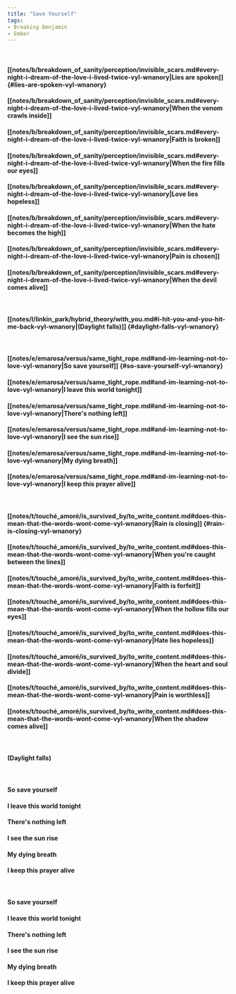```yaml
---
title: "Save Yourself"
tags:
- Breaking Benjamin
- Ember
---
```

&nbsp;
#### [[notes/b/breakdown_of_sanity/perception/invisible_scars.md#every-night-i-dream-of-the-love-i-lived-twice-vyl-wnanory|Lies are spoken]] {#lies-are-spoken-vyl-wnanory}
#### [[notes/b/breakdown_of_sanity/perception/invisible_scars.md#every-night-i-dream-of-the-love-i-lived-twice-vyl-wnanory|When the venom crawls inside]]
#### [[notes/b/breakdown_of_sanity/perception/invisible_scars.md#every-night-i-dream-of-the-love-i-lived-twice-vyl-wnanory|Faith is broken]]
#### [[notes/b/breakdown_of_sanity/perception/invisible_scars.md#every-night-i-dream-of-the-love-i-lived-twice-vyl-wnanory|When the fire fills our eyes]]
#### [[notes/b/breakdown_of_sanity/perception/invisible_scars.md#every-night-i-dream-of-the-love-i-lived-twice-vyl-wnanory|Love lies hopeless]]
#### [[notes/b/breakdown_of_sanity/perception/invisible_scars.md#every-night-i-dream-of-the-love-i-lived-twice-vyl-wnanory|When the hate becomes the high]]
#### [[notes/b/breakdown_of_sanity/perception/invisible_scars.md#every-night-i-dream-of-the-love-i-lived-twice-vyl-wnanory|Pain is chosen]]
#### [[notes/b/breakdown_of_sanity/perception/invisible_scars.md#every-night-i-dream-of-the-love-i-lived-twice-vyl-wnanory|When the devil comes alive]]
&nbsp;
#### [[notes/l/linkin_park/hybrid_theory/with_you.md#i-hit-you-and-you-hit-me-back-vyl-wnanory|(Daylight falls)]] {#daylight-falls-vyl-wnanory}
&nbsp;
#### [[notes/e/emarosa/versus/same_tight_rope.md#and-im-learning-not-to-love-vyl-wnanory|So save yourself]] {#so-save-yourself-vyl-wnanory}
#### [[notes/e/emarosa/versus/same_tight_rope.md#and-im-learning-not-to-love-vyl-wnanory|I leave this world tonight]]
#### [[notes/e/emarosa/versus/same_tight_rope.md#and-im-learning-not-to-love-vyl-wnanory|There's nothing left]]
#### [[notes/e/emarosa/versus/same_tight_rope.md#and-im-learning-not-to-love-vyl-wnanory|I see the sun rise]]
#### [[notes/e/emarosa/versus/same_tight_rope.md#and-im-learning-not-to-love-vyl-wnanory|My dying breath]]
#### [[notes/e/emarosa/versus/same_tight_rope.md#and-im-learning-not-to-love-vyl-wnanory|I keep this prayer alive]]
&nbsp;
#### [[notes/t/touché_amoré/is_survived_by/to_write_content.md#does-this-mean-that-the-words-wont-come-vyl-wnanory|Rain is closing]] {#rain-is-closing-vyl-wnanory}
#### [[notes/t/touché_amoré/is_survived_by/to_write_content.md#does-this-mean-that-the-words-wont-come-vyl-wnanory|When you're caught between the lines]]
#### [[notes/t/touché_amoré/is_survived_by/to_write_content.md#does-this-mean-that-the-words-wont-come-vyl-wnanory|Faith is forfeit]]
#### [[notes/t/touché_amoré/is_survived_by/to_write_content.md#does-this-mean-that-the-words-wont-come-vyl-wnanory|When the hollow fills our eyes]]
#### [[notes/t/touché_amoré/is_survived_by/to_write_content.md#does-this-mean-that-the-words-wont-come-vyl-wnanory|Hate lies hopeless]]
#### [[notes/t/touché_amoré/is_survived_by/to_write_content.md#does-this-mean-that-the-words-wont-come-vyl-wnanory|When the heart and soul divide]]
#### [[notes/t/touché_amoré/is_survived_by/to_write_content.md#does-this-mean-that-the-words-wont-come-vyl-wnanory|Pain is worthless]]
#### [[notes/t/touché_amoré/is_survived_by/to_write_content.md#does-this-mean-that-the-words-wont-come-vyl-wnanory|When the shadow comes alive]]
&nbsp;
#### (Daylight falls)
&nbsp;
#### So save yourself
#### I leave this world tonight
#### There's nothing left
#### I see the sun rise
#### My dying breath
#### I keep this prayer alive
&nbsp;
#### So save yourself
#### I leave this world tonight
#### There's nothing left
#### I see the sun rise
#### My dying breath
#### I keep this prayer alive
